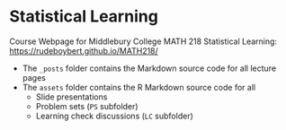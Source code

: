 Statistical Learning
================

Course Webpage for Middlebury College MATH 218 Statistical Learning: <https://rudeboybert.github.io/MATH218/>

-   The `_posts` folder contains the Markdown source code for all lecture pages
-   The `assets` folder contains the R Markdown source code for all
    -   Slide presentations
    -   Problem sets (`PS` subfolder)
    -   Learning check discussions (`LC` subfolder)
